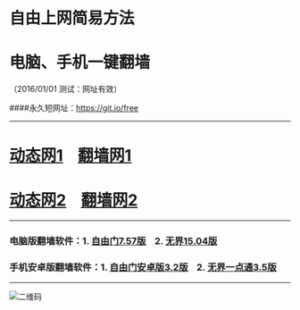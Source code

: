 # 自由上网简易方法
# 电脑、手机一键翻墙
（2016/01/01 测试：网址有效）

####永久短网址：https://git.io/free

***

# <a href="http://dt03.kiani.com/101" target="_blank">动态网1</a>&nbsp;&nbsp;&nbsp;&nbsp;<a href="http://fq01.newca.org" target="_blank">翻墙网1</a>

# <a href="http://dt-04.turocied.com/101" target="_blank">动态网2</a>&nbsp;&nbsp;&nbsp;&nbsp;<a href="http://fq02.olife.org" target="_blank">翻墙网2</a>

***

### 电脑版翻墙软件：1. <a href="http://fq02.olife.org/fgget.php?fid=fg757p.zip" target="_blank">自由门7.57版</a>&nbsp;&nbsp;&nbsp;&nbsp;2. <a href="http://fq02.olife.org/fgget.php?fid=u1504.zip" target="_blank">无界15.04版</a>

### 手机安卓版翻墙软件：1. <a href="http://fq02.olife.org/fgget.php?fid=fgma32.apk" target="_blank">自由门安卓版3.2版</a>&nbsp;&nbsp;&nbsp;&nbsp;2. <a href="http://fq02.olife.org/fgget.php?fid=um3.5.apk" target="_blank">无界一点通3.5版</a>

***

![二维码](http://fq02.olife.org/pic/yjfq0.png)
